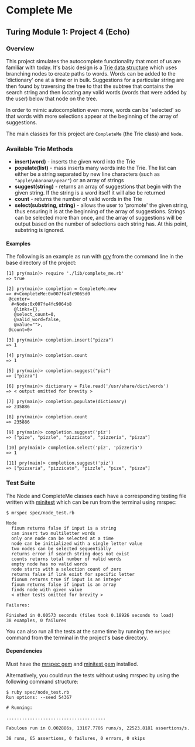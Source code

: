 # Complete Me
## Turing Module 1: Project 4 (Echo)

### Overview

This project simulates the autocomplete functionality that most of us are familiar with today. It's basic design is a [Trie data structure](https://en.wikipedia.org/wiki/Trie) which uses branching nodes to create paths to words. Words can be added to the 'dictionary' one at a time or in bulk. Suggestions for a particular string are then found by traversing the tree to that the subtree that contains the search string and then locating any valid words (words that were added by the user) below that node on the tree.

In order to mimic autocompletion even more, words can be 'selected' so that words with more selections appear at the beginning of the array of suggestions.

The main classes for this project are `CompleteMe` (the Trie class) and `Node`.

### Available Trie Methods

* __insert(word)__ - inserts the given word into the Trie
* __populate(list)__ - mass inserts many words into the Trie. The list can either be a string separated by new line characters (such as `"apple\nbanana\npear"`) or an array of strings
* __suggest(string)__ - returns an array of suggestions that begin with the given string. If the string is a word itself it will also be returned
* __count__ - returns the number of valid words in the Trie
* __select(substring, string)__ - allows the user to 'promote' the given string, thus ensuring it is at the beginning of the array of suggestions. Strings can be selected more than once, and the array of suggestions will be output based on the number of selections each string has. At this point, substring is ignored.

#### Examples

The following is an example as run with [pry](https://github.com/pry/pry) from the command line in the base directory of the project:

```
[1] pry(main)> require './lib/complete_me.rb'
=> true

[2] pry(main)> completion = CompleteMe.new
=> #<CompleteMe:0x007fe4fc9065d0
 @center=
  #<Node:0x007fe4fc9064b8
   @links={},
   @select_count=0,
   @valid_word=false,
   @value="">,
 @count=0>

[3] pry(main)> completion.insert("pizza")
=> 1

[4] pry(main)> completion.count
=> 1

[5] pry(main)> completion.suggest("piz")
=> ["pizza"]

[6] pry(main)> dictionary = File.read('/usr/share/dict/words')
=> < output omitted for brevity >

[7] pry(main)> completion.populate(dictionary)
=> 235886

[8] pry(main)> completion.count
=> 235886

[9] pry(main)> completion.suggest('piz')
=> ["pize", "pizzle", "pizzicato", "pizzeria", "pizza"]

[10] pry(main)> completion.select('piz', 'pizzeria')
=> 1

[11] pry(main)> completion.suggest('piz')
=> ["pizzeria", "pizzicato", "pizzle", "pize", "pizza"]
```

### Test Suite

The Node and CompleteMe classes each have a corresponding testing file written with [minitest](https://github.com/seattlerb/minitest) which can be run from the terminal using mrspec:

```
$ mrspec spec/node_test.rb

Node
  fixum returns false if input is a string
  can insert two multiletter words
  only one node can be selected at a time
  node can be initialized with a single letter value
  two nodes can be selected sequentially
  returns error if search string does not exist
  counts returns total number of valid words
  empty node has no valid words
  node starts with a selection count of zero
  returns false if link exist for specific letter
  fixnum returns true if input is an integer
  fixum returns false if input is an array
  finds node with given value
  < other tests omitted for brevity >

Failures:

Finished in 0.00573 seconds (files took 0.18926 seconds to load)
38 examples, 0 failures
```

You can also run all the tests at the same time by running the `mrspec` command from the terminal in the project's base directory.

#### Dependencies

Must have the [mrspec gem](https://github.com/JoshCheek/mrspec) and [minitest gem](https://github.com/seattlerb/minitest) installed.

Alternatively, you could run the tests without using mrspec by using the following command structure:

```
$ ruby spec/node_test.rb
Run options: --seed 54367

# Running:

......................................

Fabulous run in 0.002886s, 13167.7706 runs/s, 22523.8181 assertions/s.

38 runs, 65 assertions, 0 failures, 0 errors, 0 skips
```
